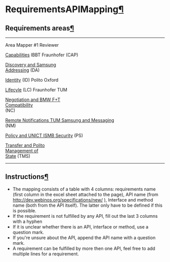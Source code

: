 RequirementsAPIMapping[¶](#RequirementsAPIMapping)
==================================================

Requirements areas[¶](#Requirements-areas)
------------------------------------------

  ----------------------- ----------------------- -----------------------
  Area                    Mapper \#1              Reviewer

  [Capabilities](.html)   IBBT                    Fraunhofer
  (CAP)                                           

  [Discovery and          Samsung                 
  Addressing](.html) (DA)                         

  [Identity](.html) (ID)  Polito                  Oxford

  [Lifecyle](.html) (LC)  Fraunhofer              TUM

  [Negotiation and        BMW F+T                 
  Compatibility](.html)                           
  (NC)                                            

  [Remote Notifications   TUM                     Samsung
  and Messaging](.html)                           
  (NM)                                            

  [Policy and             UNICT                   ISMB
  Security](.html) (PS)                           

  [Transfer and           Polito                  
  Management of                                   
  State](.html) (TMS)                             
  ----------------------- ----------------------- -----------------------

Instructions[¶](#Instructions)
------------------------------

-   The mapping consists of a table with 4 columns: requirements name
    (first column in the excel sheet attached to the page), API name
    (from <http://dev.webinos.org/specifications/new/> ), Interface and
    method name (both from the API itself). The latter only have to be
    defined if this is possible.
-   If the requirement is not fulfilled by any API, fill out the last 3
    columns with a hyphen
-   If it is unclear whether there is an API, interface or method, use a
    question mark.
-   If you're unsure about the API, append the API name with a question
    mark.
-   A requirement can be fulfilled by more then one API, feel free to
    add multiple lines for a requirement.

